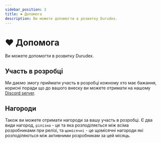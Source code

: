 ```yaml
---
sidebar_position: 3
title: ❤️ Допомога
description: Ви можете допомогти в розвитку Durudex.
---
```


# ❤️ Допомога

Ви можете допомогти в розвитку Durudex.

## Участь в розробці

Ми даємо змогу приймати участь в розробці кожному хто має бажання, корисні поради що до вашого внеску ви можете отримати
на нашому [Discord server](https://discord.gg/4qcXbeVehZ).

## Нагороди

Також ви можете отримати нагороди за вашу участь в розробці. Є два види нагород, `рілізна` - це та яка розподіляється між всіма
розробниками при релізі, та `щомісячні` - це щомісячні нагороди які розподіляються між активними розробникам за цей місяць.
